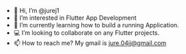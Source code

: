 - 👋 Hi, I’m @jurej1
- 👀 I’m interested in Flutter App Development
- 🌱 I’m currently learning how to build a running Application.
- 💻 I’m looking to collaborate on any Flutter projects.
- 📫 How to reach me? My gmail is jure.04jj@gmail.com

<!---
jurej1/jurej1 is a ✨ special ✨ repository because its `README.md` (this file) appears on your GitHub profile.
You can click the Preview link to take a look at your changes.
--->
